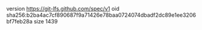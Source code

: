 version https://git-lfs.github.com/spec/v1
oid sha256:b2ba4ac7cf890687f9a71426e78baa0724074dbadf2dc89e1ee3206bf7feb28a
size 1439
